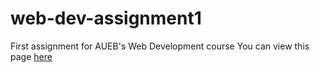 # web-dev-assignment1
First assignment for AUEB's Web Development course
You can view this page  [here](https://giannisprof.github.io/web-dev-assignment1/assignment-1/index.html)
